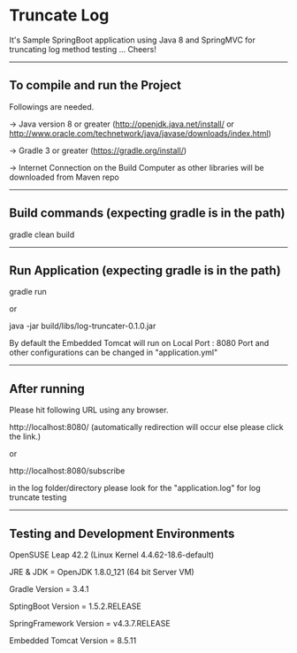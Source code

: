 # Truncate Log
It's Sample SpringBoot application using Java 8 and SpringMVC for truncating log method testing ... Cheers!


------------------------------
To compile and run the Project
------------------------------

Followings are needed.

-> Java version 8 or greater (http://openjdk.java.net/install/  or http://www.oracle.com/technetwork/java/javase/downloads/index.html)

-> Gradle 3 or greater (https://gradle.org/install/)

-> Internet Connection on the Build Computer as other libraries will be downloaded from Maven repo


---------------------------------------------------
Build commands (expecting gradle is in the path)
---------------------------------------------------
gradle clean build


---------------------------------------------------
Run Application (expecting gradle is in the path)
---------------------------------------------------
gradle run

or

java -jar build/libs/log-truncater-0.1.0.jar


By default the Embedded Tomcat will run on Local Port : 8080
Port and other configurations can be changed in "application.yml"

----------------------------------------------------
After running   
----------------------------------------------------

Please hit following URL using any browser.

http://localhost:8080/   (automatically redirection will occur else please click the link.)

or

http://localhost:8080/subscribe

in the log folder/directory please look for the "application.log" for log truncate testing 

------------------------------------
Testing and Development Environments
------------------------------------

OpenSUSE Leap 42.2  (Linux Kernel 4.4.62-18.6-default)

JRE & JDK = OpenJDK 1.8.0_121 (64 bit Server VM)

Gradle Version = 3.4.1

SptingBoot Version = 1.5.2.RELEASE

SpringFramework Version = v4.3.7.RELEASE

Embedded Tomcat Version = 8.5.11
